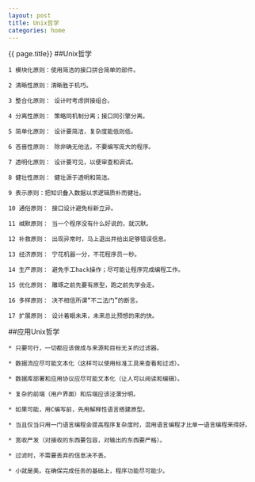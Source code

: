 ```yaml
---
layout: post
title: Unix哲学
categories: home
---
```

{{ page.title}}
##Unix哲学

	1 模块化原则：使用简洁的接口拼合简单的部件。

	2 清晰性原则：清晰胜于机巧。

	3 整合化原则： 设计时考虑拼接组合。

	4 分离性原则： 策略同机制分离；接口同引擎分离。

	5 简单化原则： 设计要简洁，复杂度能低则低。

	6 吝啬性原则： 除非确无他法，不要编写庞大的程序。

	7 透明化原则： 设计要可见，以便审查和调试。

	8 健壮性原则： 健壮源于透明和简洁。

	9 表示原则：把知识叠入数据以求逻辑质朴而健壮。

	10 通俗原则： 接口设计避免标新立异。

	11 缄默原则： 当一个程序没有什么好说的，就沉默。

	12 补救原则： 出现异常时，马上退出并给出足够错误信息。

	13 经济原则： 宁花机器一分，不花程序员一秒。

	14 生产原则： 避免手工hack操作；尽可能让程序完成编程工作。

	15 优化原则： 雕琢之前先要有原型，跑之前先学会走。

	16 多样原则： 决不相信所谓“不二法门”的断言。

	17 扩展原则： 设计着眼未来，未来总比预想的来的快。

##应用Unix哲学


	* 只要可行，一切都应该做成与来源和目标无关的过滤器。

	* 数据流应尽可能文本化（这样可以使用标准工具来查看和过滤）。

	* 数据库部署和应用协议应尽可能文本化（让人可以阅读和编辑）。

	* 复杂的前端（用户界面）和后端应该泾渭分明。

	* 如果可能，用C编写前，先用解释性语言搭建原型。

	* 当且仅当只用一门语言编程会提高程序复杂度时，混用语言编程才比单一语言编程来得好。

	* 宽收严发（对接收的东西要包容，对输出的东西要严格）。

	* 过滤时，不需要丢弃的信息决不丢。

	* 小就是美。在确保完成任务的基础上，程序功能尽可能少。